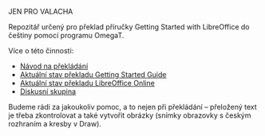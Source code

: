 JEN PRO VALACHA

Repozitář určený pro překlad příručky Getting Started with LibreOffice do češtiny pomocí programu OmegaT.

Více o této činnosti:
* [Návod na překládání](https://wiki.documentfoundation.org/CS/Documentation/UsingOmegaT)
* [Aktuální stav překladu Getting Started Guide](https://wiki.documentfoundation.org/CS/Documentation/GettingStarted)
* [Aktuální stav překladu LibreOffice Online](https://wiki.documentfoundation.org/CS/Documentation/LibreOfficeOnline)
* [Diskusní skupina](https://wiki.documentfoundation.org/Local_Mailing_Lists#Czech_.2F_.C4.8Ce.C5.A1tina)

Budeme rádi za jakoukoliv pomoc, a to nejen při překládání – přeložený text je třeba zkontrolovat a také vytvořit obrázky (snímky obrazovky s českým rozhraním a kresby v Draw).

